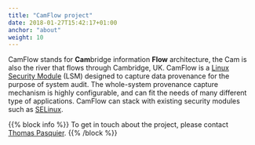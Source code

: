 ```yaml
---
title: "CamFlow project"
date: 2018-01-27T15:42:17+01:00
anchor: "about"
weight: 10
---
```


CamFlow stands for **Cam**bridge information **Flow** architecture, the Cam is also the river that flows through Cambridge, UK.
CamFlow is a [Linux Security Module](https://www.kernel.org/doc/Documentation/security/LSM.txt) (LSM) designed to capture data provenance for the purpose of system audit.
The whole-system provenance capture mechanism is highly configurable, and can fit the needs of many different type of applications.
CamFlow can stack with existing security modules such as [SELinux](https://access.redhat.com/documentation/en-us/red_hat_enterprise_linux/5/html/deployment_guide/ch-selinux).

{{% block info %}}
To get in touch about the project, please contact [Thomas Pasquier](http://tfjmp.org).
{{% /block %}}
